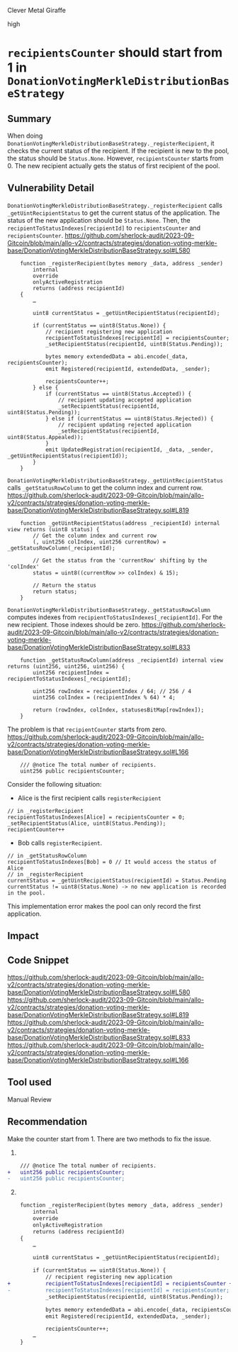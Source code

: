 Clever Metal Giraffe

high

# `recipientsCounter` should start from 1 in `DonationVotingMerkleDistributionBaseStrategy`
## Summary

When doing `DonationVotingMerkleDistributionBaseStrategy._registerRecipient`, it checks the current status of the recipient. If the recipient is new to the pool, the status should be `Status.None`. However, `recipientsCounter` starts from 0. The new recipient actually gets the status of first recipient of the pool.

## Vulnerability Detail

`DonationVotingMerkleDistributionBaseStrategy._registerRecipient` calls `_getUintRecipientStatus` to get the current status of the application. The status of the new application should be `Status.None`. Then, the `recipientToStatusIndexes[recipientId]`  to `recipientsCounter` and `recipientsCounter`.
https://github.com/sherlock-audit/2023-09-Gitcoin/blob/main/allo-v2/contracts/strategies/donation-voting-merkle-base/DonationVotingMerkleDistributionBaseStrategy.sol#L580
```solidity
    function _registerRecipient(bytes memory _data, address _sender)
        internal
        override
        onlyActiveRegistration
        returns (address recipientId)
    {
        …

        uint8 currentStatus = _getUintRecipientStatus(recipientId);

        if (currentStatus == uint8(Status.None)) {
            // recipient registering new application
            recipientToStatusIndexes[recipientId] = recipientsCounter;
            _setRecipientStatus(recipientId, uint8(Status.Pending));

            bytes memory extendedData = abi.encode(_data, recipientsCounter);
            emit Registered(recipientId, extendedData, _sender);

            recipientsCounter++;
        } else {
            if (currentStatus == uint8(Status.Accepted)) {
                // recipient updating accepted application
                _setRecipientStatus(recipientId, uint8(Status.Pending));
            } else if (currentStatus == uint8(Status.Rejected)) {
                // recipient updating rejected application
                _setRecipientStatus(recipientId, uint8(Status.Appealed));
            }
            emit UpdatedRegistration(recipientId, _data, _sender, _getUintRecipientStatus(recipientId));
        }
    }
```

`DonationVotingMerkleDistributionBaseStrategy._getUintRecipientStatus` calls `_getStatusRowColumn` to get the column index and current row.
https://github.com/sherlock-audit/2023-09-Gitcoin/blob/main/allo-v2/contracts/strategies/donation-voting-merkle-base/DonationVotingMerkleDistributionBaseStrategy.sol#L819
```solidity
    function _getUintRecipientStatus(address _recipientId) internal view returns (uint8 status) {
        // Get the column index and current row
        (, uint256 colIndex, uint256 currentRow) = _getStatusRowColumn(_recipientId);

        // Get the status from the 'currentRow' shifting by the 'colIndex'
        status = uint8((currentRow >> colIndex) & 15);

        // Return the status
        return status;
    }
```

`DonationVotingMerkleDistributionBaseStrategy._getStatusRowColumn` computes indexes from `recipientToStatusIndexes[_recipientId]`. For the new recipient. Those indexes should be zero.
https://github.com/sherlock-audit/2023-09-Gitcoin/blob/main/allo-v2/contracts/strategies/donation-voting-merkle-base/DonationVotingMerkleDistributionBaseStrategy.sol#L833
```solidity
    function _getStatusRowColumn(address _recipientId) internal view returns (uint256, uint256, uint256) {
        uint256 recipientIndex = recipientToStatusIndexes[_recipientId];

        uint256 rowIndex = recipientIndex / 64; // 256 / 4
        uint256 colIndex = (recipientIndex % 64) * 4;

        return (rowIndex, colIndex, statusesBitMap[rowIndex]);
    }
```

The problem is that `recipientCounter` starts from zero.
https://github.com/sherlock-audit/2023-09-Gitcoin/blob/main/allo-v2/contracts/strategies/donation-voting-merkle-base/DonationVotingMerkleDistributionBaseStrategy.sol#L166
```solidity
    /// @notice The total number of recipients.
    uint256 public recipientsCounter;
```

Consider the following situation:
* Alice is the first recipient calls `registerRecipient`
```solidity
// in _registerRecipient
recipientToStatusIndexes[Alice] = recipientsCounter = 0;
_setRecipientStatus(Alice, uint8(Status.Pending));
recipientCounter++
```
* Bob calls `registerRecipient`.
```solidity
// in _getStatusRowColumn
recipientToStatusIndexes[Bob] = 0 // It would access the status of Alice
// in _registerRecipient
currentStatus = _getUintRecipientStatus(recipientId) = Status.Pending
currentStatus != uint8(Status.None) -> no new application is recorded in the pool.
```

This implementation error makes the pool can only record the first application.

## Impact

## Code Snippet

https://github.com/sherlock-audit/2023-09-Gitcoin/blob/main/allo-v2/contracts/strategies/donation-voting-merkle-base/DonationVotingMerkleDistributionBaseStrategy.sol#L580
https://github.com/sherlock-audit/2023-09-Gitcoin/blob/main/allo-v2/contracts/strategies/donation-voting-merkle-base/DonationVotingMerkleDistributionBaseStrategy.sol#L819
https://github.com/sherlock-audit/2023-09-Gitcoin/blob/main/allo-v2/contracts/strategies/donation-voting-merkle-base/DonationVotingMerkleDistributionBaseStrategy.sol#L833
https://github.com/sherlock-audit/2023-09-Gitcoin/blob/main/allo-v2/contracts/strategies/donation-voting-merkle-base/DonationVotingMerkleDistributionBaseStrategy.sol#L166

## Tool used

Manual Review

## Recommendation

Make the counter start from 1. There are two methods to fix the  issue.

1.
```diff
    /// @notice The total number of recipients.
+   uint256 public recipientsCounter;
-   uint256 public recipientsCounter;
```

2.
```diff
    function _registerRecipient(bytes memory _data, address _sender)
        internal
        override
        onlyActiveRegistration
        returns (address recipientId)
    {
        …

        uint8 currentStatus = _getUintRecipientStatus(recipientId);

        if (currentStatus == uint8(Status.None)) {
            // recipient registering new application
+           recipientToStatusIndexes[recipientId] = recipientsCounter + 1;
-           recipientToStatusIndexes[recipientId] = recipientsCounter;
            _setRecipientStatus(recipientId, uint8(Status.Pending));

            bytes memory extendedData = abi.encode(_data, recipientsCounter);
            emit Registered(recipientId, extendedData, _sender);

            recipientsCounter++;
        …
    }
```
